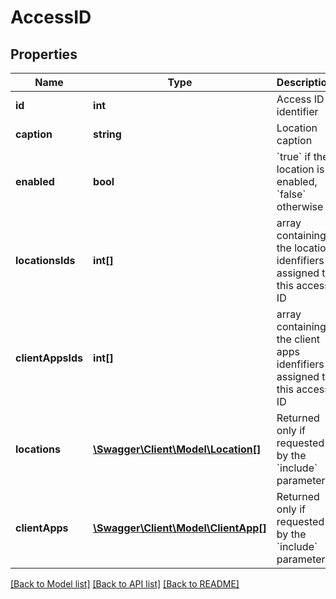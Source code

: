 # AccessID

## Properties
Name | Type | Description | Notes
------------ | ------------- | ------------- | -------------
**id** | **int** | Access ID identifier | [optional] 
**caption** | **string** | Location caption | [optional] 
**enabled** | **bool** | &#x60;true&#x60; if the location is enabled, &#x60;false&#x60; otherwise | [optional] 
**locationsIds** | **int[]** | array containing the location idenfifiers assigned to this access ID | [optional] 
**clientAppsIds** | **int[]** | array containing the client apps idenfifiers assigned to this access ID | [optional] 
**locations** | [**\Swagger\Client\Model\Location[]**](Location.md) | Returned only if requested by the &#x60;include&#x60; parameter. | [optional] 
**clientApps** | [**\Swagger\Client\Model\ClientApp[]**](ClientApp.md) | Returned only if requested by the &#x60;include&#x60; parameter. | [optional] 

[[Back to Model list]](../README.md#documentation-for-models) [[Back to API list]](../README.md#documentation-for-api-endpoints) [[Back to README]](../README.md)


